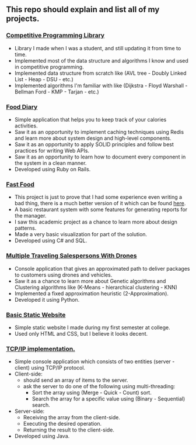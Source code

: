 ## This repo should explain and list all of my projects. ##
### [Competitive Programming Library](https://github.com/Abdelrhman-Samir-99/Competitive-Programming) ###
+ Library I made when I was a student, and still updating it from time to time.
+ Implemented most of the data structure and algorithms I know and used in competitive programming.
+ Implemented data structure from scratch like (AVL tree - Doubly Linked List - Heap - DSU - etc.)
+ Implemented algorithms I'm familiar with like (Dijkstra - Floyd Warshall - Bellman Ford - KMP - Tarjan - etc.)
### [Food Diary](https://github.com/Abdelrhman-Samir-99/Projects/tree/master/Food%20Diary) ###
+ Simple application that helps you to keep track of your calories activities.
+ Saw it as an opportunity to implement caching techniques using Redis and learn more about system design and high-level components.
+ Saw it as an opportunity to apply SOLID principles and follow best practices for writing Web APIs.
+ Saw it as an opportunity to learn how to document every component in the system in a clean manner.
+ Developed using Ruby on Rails.
### [Fast Food](https://github.com/Abdelrhman-Samir-99/Projects/tree/master/Fast%20Food) ###
+ This project is just to prove that I had some experience even writing a bad thing, there is a much better version of it which can be found [here](https://github.com/Abdelrhman-Samir-99/Projects/tree/master/Food%20Diary).
+ A basic restaurant system with some features for generating reports for the manager.
+ I saw this academic project as a chance to learn more about design patterns.
+ Made a very basic visualization for part of the solution.
+ Developed using C# and SQL.
### [Multiple Traveling Salespersons With Drones](https://github.com/Abdelrhman-Samir-99/Projects/tree/master/Multiple%20Traveling%20Salespersons%20With%20Drones) ###
+ Console application that gives an approximated path to deliver packages to customers using drones and vehicles.
+ Saw it as a chance to learn more about Genetic algorithms and Clustering algorithms like (K-Means - hierarchical clustering - KNN)
+ Implemented a fixed approximation heuristic (2-Approximation).
+ Developed it using Python.
### [Basic Static Website](https://github.com/SmallCat3699/Projects/tree/master/Basic%20static%20website#basic-static-website) ###
+ Simple static website I made during my first semester at college.
+ Used only HTML and CSS, but I believe it looks decent.
### [TCP/IP implementation.](https://github.com/SmallCat3699/Projects/tree/master/TCP%20(sorting%20and%20searching)#simple-console-apllication-which-has-2-sides-server-and-client) ###
+ Simple console application which consists of two entities (server - client) using TCP/IP protocol.
+ Client-side:
    + should send an array of items to the server.
    + ask the server to do one of the following using multi-threading:
        + Sort the array using (Merge - Quick - Count) sort.
        + Search the array for a specific value using (Binary - Sequential) search.
+ Server-side:
    + Receiving the array from the client-side.
    + Executing the desired operation.
    + Returning the result to the client-side.
+ Developed using Java.
